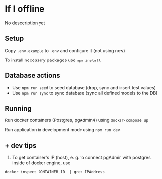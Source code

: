 # If I offline

No desccription yet

## Setup

Copy `.env.example` to `.env` and configure it (not using now)

To install necessary packages use `npm install`

## Database actions

- Use `npm run seed` to seed database (drop, sync and insert test values)
- Use `npm run sync` to sync database (sync all defined models to the DB)

## Running

Run docker containers (Postgres, pgAdmin4) using `docker-compose up`

Run application in development mode using `npm run dev`

## + dev tips

1. To get container's IP (host), e. g. to connect pgAdmin with postgres inside of docker engine, use

`docker inspect CONTAINER_ID  | grep IPAddress`
